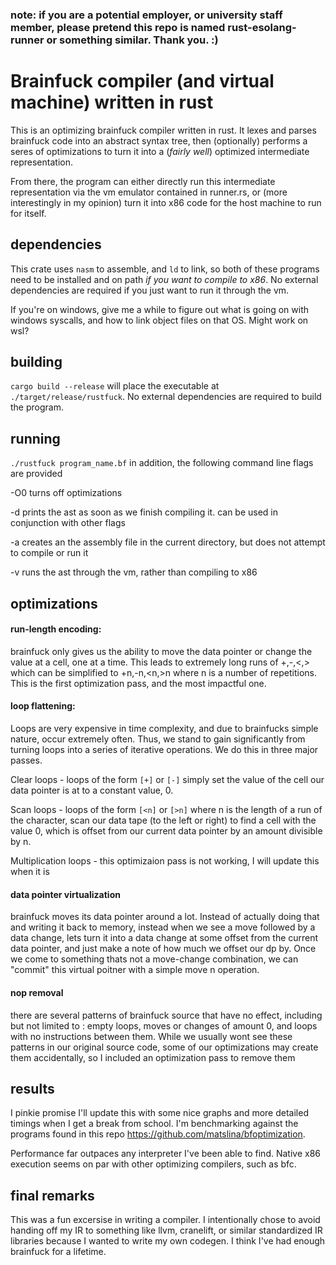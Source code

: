 ### note: if you are a potential employer, or university staff member, please pretend this repo is named rust-esolang-runner or something similar. Thank you. :)
# Brainfuck compiler (and virtual machine) written in rust
This is an optimizing brainfuck compiler written in rust.  It lexes and parses brainfuck code into an abstract syntax tree, then (optionally) performs a seres of optimizations to turn it into a (*fairly well*) optimized intermediate representation.

From there, the program can either directly run this intermediate representation via the vm emulator contained in runner.rs, or (more interestingly in my opinion) turn it into x86 code for the host machine to run for itself.

## dependencies
This crate uses `nasm` to assemble, and `ld` to link, so both of these programs need to be installed and on path *if you want to compile to x86*.  No external dependencies are required if you just want to run it through the vm.

If you're on windows, give me a while to figure out what is going on with windows syscalls, and how to link object files on that OS. Might work on wsl?

## building
`cargo build --release` will place the executable at `./target/release/rustfuck`. No external dependencies are required to build the program.

## running
`./rustfuck program_name.bf`
in addition, the following command line flags are provided

-O0 turns off optimizations

-d prints the ast as soon as we finish compiling it. can be used in conjunction with other flags

-a creates an the assembly file in the current directory, but does not attempt to compile or run it

-v runs the ast through the vm, rather than compiling to x86

## optimizations

#### run-length encoding:

brainfuck only gives us the ability to move the data pointer or change the value at a cell, one at a time.  This leads to extremely long runs of +,-,<,> which can be simplified to +n,-n,<n,>n where n is a number of repetitions. This is the first optimization pass, and the most impactful one.

#### loop flattening:

Loops are very expensive in time complexity, and due to brainfucks simple nature, occur extremely often. Thus, we stand to gain significantly from turning loops into a series of iterative operations. We do this in three major passes.

Clear loops - loops of the form `[+]` or `[-]` simply set the value of the cell our data pointer is at to a constant value, 0.

Scan loops - loops of the form `[<n]` or `[>n]` where n is the length of a run of the character, scan our data tape (to the left or right) to find a cell with the value 0, which is offset from our current data pointer by an amount divisible by n.

Multiplication loops  - this optimizaion pass is not working, I will update this when it is

#### data pointer virtualization

brainfuck moves its data pointer around a lot. Instead of actually doing that and writing it back to memory, instead when we see a move followed by a data change, lets turn it into a data change at some offset from the current data pointer, and just make a note of how much we offset our dp by. Once we come to something thats not a move-change combination, we can "commit" this virtual poitner with a simple move n operation.  

#### nop removal

there are several patterns of brainfuck source that have no effect, including but not limited to : empty loops, moves or changes of amount 0, and loops with no instructions between them. While we usually wont see these patterns in our original source code, some of our optimizations may create them accidentally, so I included an optimization pass to remove them

## results

I pinkie promise I'll update this with some nice graphs and more detailed timings when I get a break from school.
I'm benchmarking against the programs found in this repo https://github.com/matslina/bfoptimization.  

Performance far outpaces any interpreter I've been able to find.  Native x86 execution seems on par with other optimizing compilers, such as bfc.

## final remarks

This was a fun excersise in writing a compiler. I intentionally chose to avoid handing off my IR to something like llvm, cranelift, or similar standardized IR libraries because I wanted to write my own codegen.  I think I've had enough brainfuck for a lifetime.
